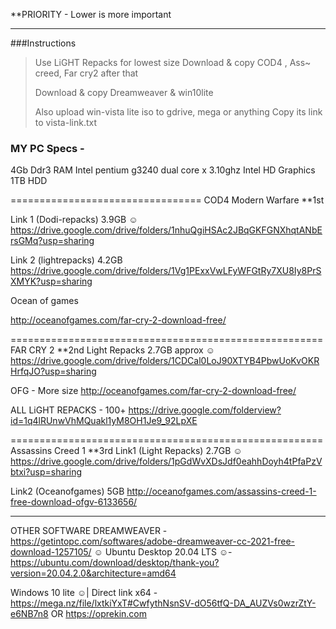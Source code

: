 

**PRIORITY - Lower is more important

-------------------------------------
###Instructions

> Use LiGHT Repacks for lowest size Download & copy COD4 , Ass~ creed,
> Far cry2 after that
> 
> Download & copy Dreamweaver & win10lite
> 
> Also upload win-vista lite iso to gdrive, mega or anything Copy its
> link to vista-link.txt
### MY PC Specs -
4Gb Ddr3 RAM
Intel pentium g3240 dual core x 3.10ghz
Intel HD Graphics
1TB HDD



=================================
COD4 Modern Warfare **1st

Link 1 (Dodi-repacks) 3.9GB ☺
https://drive.google.com/drive/folders/1nhuQgiHSAc2JBqGKFGNXhqtANbErsGMq?usp=sharing

Link 2 (lightrepacks) 4.2GB https://drive.google.com/drive/folders/1Vg1PExxVwLFyWFGtRy7XU8Iy8PrSXMYK?usp=sharing

Ocean of games

http://oceanofgames.com/far-cry-2-download-free/

======================================================
FAR CRY 2 **2nd
Light Repacks 2.7GB approx ☺
https://drive.google.com/drive/folders/1CDCal0LoJ90XTYB4PbwUoKvOKRHrfqJO?usp=sharing

OFG - More size
http://oceanofgames.com/far-cry-2-download-free/


ALL LiGHT REPACKS - 100+
https://drive.google.com/folderview?id=1q4lRUnwVhMQuakl1yM8OH1Je9_92LpXE


======================================================
Assassins Creed 1  **3rd
Link1 (Light Repacks) 2.7GB ☺
https://drive.google.com/drive/folders/1pGdWvXDsJdf0eahhDoyh4tPfaPzVbtxi?usp=sharing

Link2 (Oceanofgames) 5GB
http://oceanofgames.com/assassins-creed-1-free-download-ofgv-6133656/

-------------------------------
OTHER SOFTWARE 
DREAMWEAVER - https://getintopc.com/softwares/adobe-dreamweaver-cc-2021-free-download-1257105/ ☺
Ubuntu Desktop 20.04 LTS ☺- https://ubuntu.com/download/desktop/thank-you?version=20.04.2.0&architecture=amd64

Windows 10 lite ☺| Direct link x64 - https://mega.nz/file/lxtkiYxT#CwfythNsnSV-dO56tfQ-DA_AUZVs0wzrZtY-e6NB7n8
OR https://oprekin.com






